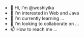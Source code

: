 - 👋 Hi, I’m @woshiyika
- 👀 I’m interested in Web and Java
- 🌱 I’m currently learning ...
- 💞️ I’m looking to collaborate on ...
- 📫 How to reach me ...

<!---
woshiyika/woshiyika is a ✨ special ✨ repository because its `README.md` (this file) appears on your GitHub profile.
You can click the Preview link to take a look at your changes.
--->
